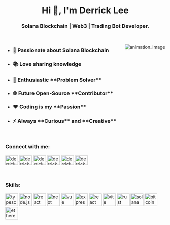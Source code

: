<h1 align="center">Hi 👋, I'm Derrick Lee</h1>
<h3 align="center">Solana Blockchain | Web3 | Trading Bot Developer.</h3>

<br>

<p><img align="right" src="./assets/animation_image.gif" alt="animation_image" /></p>


- <h3>🌱 Passionate about Solana Blockchain</h3>

- <h3>📚 Love sharing knowledge</h3>

- <h3>🧩 Enthusiastic **Problem Solver** </h3>

- <h3>🌐 Future Open-Source **Contributor** </h3>

- <h3>❤️ Coding is my **Passion** </h3>

- <h3>⚡ Always **Curious** and **Creative**</h3>

<br>

<h3 align="left">Connect with me:</h3>
<p align="left">
    <a href="https://discordapp.com/users/352387576017190913" target="blank"><img align="center"
        src="./assets/discord-icon-svgrepo-com.svg"
        alt="derrick lee discord" height="30" width="40" />
    </a>
    <a href="https://t.me/@dwlee918" target="blank"><img align="center"
        src="./assets/telegram-svgrepo-com.svg"
        alt="derrick lee telegram" height="30" width="40" />
    </a>
    <a href="https://x.com/dwlee918" target="blank"><img align="center"
        src="./assets/twitter-svgrepo-com.svg"
        alt="derrick lee twitter" height="30" width="40" />
    </a>
    <a href="https://join.skype.com/invite/GcEKe1pUHTa7" target="blank"><img align="center"
        src="./assets/skype-svgrepo-com.svg"
        alt="derrick lee skype" height="30" width="40" />
    </a>
    <a href="mailto:derricklee918@gmail.com" target="blank"><img align="center"
        src="./assets/google-gmail-svgrepo-com.svg"
        alt="derrick lee" height="30" width="40" />
    </a>
    <a href="https://medium.com/@dwlee91" target="blank"><img align="center"
        src="./assets/medium-icon-svgrepo-com.svg"
        alt="derrick lee" height="30" width="40" />
    </a>
</p>

<br>

<h3 align="left">Skills:</h3>
<p align="left">
    <img src="./assets/typescript-icon-svgrepo-com.svg"
        alt="typescript" width="40" height="40" />
    <img src="./assets/nodejs-icon-svgrepo-com.svg" alt="node.js"
        width="40" height="40" />
    <img src="./assets/react-svgrepo-com.svg" alt="react"
        width="40" height="40" />
    <img src="./assets/nextjs-icon-svgrepo-com.svg"
        alt="next" width="40" height="40" />
    <img src="./assets/vue-svgrepo-com.svg"
        alt="vue" width="40" height="40" />
    <img src="./assets/express-svgrepo-com.svg"
        alt="express" width="40" height="40" />
    <img src="./assets/expo-svgrepo-com.svg"
        alt="react native expo" width="40" height="40" />
    <img src="./assets/vitejs-svgrepo-com.svg" alt="vite" width="40"
        height="40" />
    <img src="./assets/rust-svgrepo-com.svg" alt="rust" width="40"
        height="40" />
    <img src="./assets/solana.svg"
        alt="solana" width="40" height="40" />
    <img src="./assets/bitcoin-svgrepo-com.svg"
        alt="bitcoin" width="40" height="40" />
    <img src="./assets/ethereum-svgrepo-com.svg"
        alt="ethereum" width="40" height="40" />
</p>
<br>
